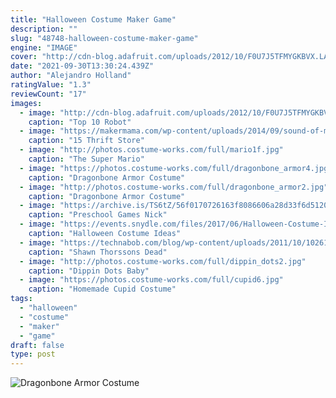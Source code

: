 ```yaml
---
title: "Halloween Costume Maker Game"
description: ""
slug: "48748-halloween-costume-maker-game"
engine: "IMAGE"
cover: "http://cdn-blog.adafruit.com/uploads/2012/10/F0U7J5TFMYGKBVX.LARGE_.jpg"
date: "2021-09-30T13:30:24.439Z"
author: "Alejandro Holland"
ratingValue: "1.3"
reviewCount: "17"
images:
  - image: "http://cdn-blog.adafruit.com/uploads/2012/10/F0U7J5TFMYGKBVX.LARGE_.jpg"
    caption: "Top 10 Robot"
  - image: "https://makermama.com/wp-content/uploads/2014/09/sound-of-music.jpg"
    caption: "15 Thrift Store"
  - image: "http://photos.costume-works.com/full/mario1f.jpg"
    caption: "The Super Mario"
  - image: "https://photos.costume-works.com/full/dragonbone_armor4.jpg"
    caption: "Dragonbone Armor Costume"
  - image: "http://photos.costume-works.com/full/dragonbone_armor2.jpg"
    caption: "Dragonbone Armor Costume"
  - image: "https://archive.is/TS6tZ/56f0170726163f8086606a28d33f6d5120bffb2a"
    caption: "Preschool Games Nick"
  - image: "https://events.snydle.com/files/2017/06/Halloween-Costume-Ideas-For-Women-2017-28.jpg"
    caption: "Halloween Costume Ideas"
  - image: "https://technabob.com/blog/wp-content/uploads/2011/10/102611_rg_ShawnThorssonDeadSpace_02.jpg"
    caption: "Shawn Thorssons Dead"
  - image: "http://photos.costume-works.com/full/dippin_dots2.jpg"
    caption: "Dippin Dots Baby"
  - image: "https://photos.costume-works.com/full/cupid6.jpg"
    caption: "Homemade Cupid Costume"
tags:
  - "halloween"
  - "costume"
  - "maker"
  - "game"
draft: false
type: post
---
```



![Dragonbone Armor Costume](https://photos.costume-works.com/full/dragonbone_armor4.jpg "Dragonbone Armor Costume")


<!--inArticleAds-->

<!--galleryOne-->


<!--inArticleAds-->

<!--galleryTwo-->


<!--galleryThree-->

